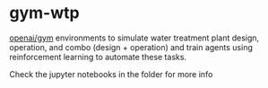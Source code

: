 # gym-wtp

[openai/gym](https://github.com/openai/gym) environments to simulate water treatment plant design, operation, and combo (design + operation) and train agents using reinforcement learning to automate these tasks.

Check the jupyter notebooks in the folder for more info

